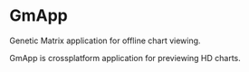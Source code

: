 # GmApp
Genetic Matrix application for offline chart viewing.

GmApp is crossplatform application for previewing HD charts.
